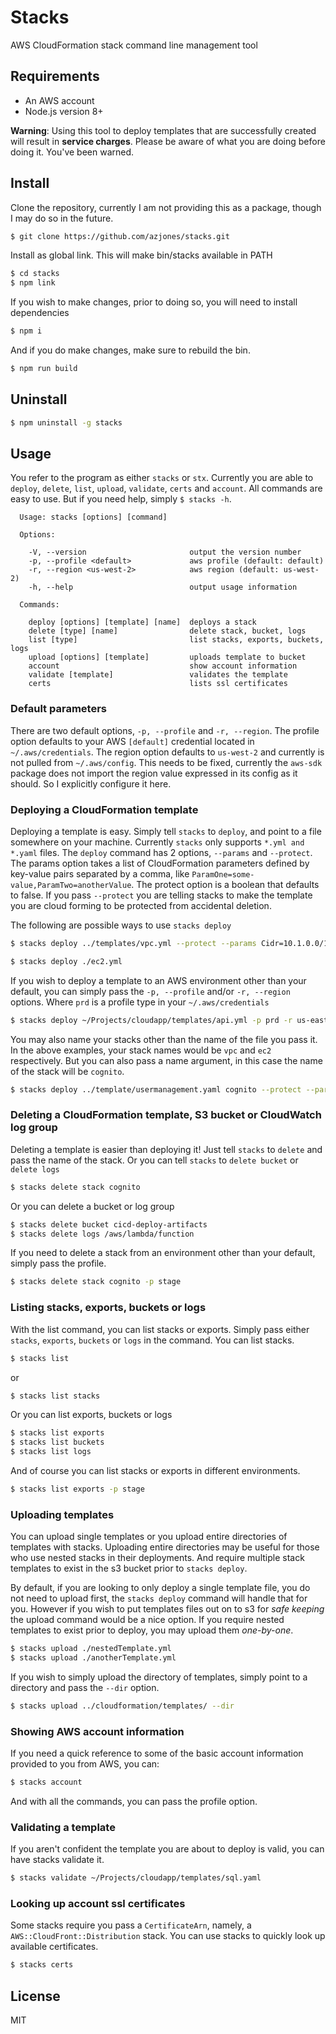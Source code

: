 # Stacks

AWS CloudFormation stack command line management tool

## Requirements

* An AWS account
* Node.js version 8+

**Warning**: Using this tool to deploy templates that are successfully created will result in **service charges**. Please be aware of what you are doing before doing it. You've been warned.

## Install

Clone the repository, currently I am not providing this as a package, though I may do so in the future.

```bash
$ git clone https://github.com/azjones/stacks.git
```

Install as global link. This will make bin/stacks available in PATH

```bash
$ cd stacks
$ npm link
```

If you wish to make changes, prior to doing so, you will need to install dependencies

```bash
$ npm i
```

And if you do make changes, make sure to rebuild the bin.

```bash
$ npm run build
```

## Uninstall

```bash
$ npm uninstall -g stacks
```

## Usage

You refer to the program as either `stacks` or `stx`. Currently you are able to `deploy`, `delete`, `list`, `upload`, `validate`, `certs` and `account`. All commands are easy to use. But if you need help, simply `$ stacks -h`.

```
  Usage: stacks [options] [command]

  Options:

    -V, --version                       output the version number
    -p, --profile <default>             aws profile (default: default)
    -r, --region <us-west-2>            aws region (default: us-west-2)
    -h, --help                          output usage information

  Commands:

    deploy [options] [template] [name]  deploys a stack
    delete [type] [name]                delete stack, bucket, logs
    list [type]                         list stacks, exports, buckets, logs
    upload [options] [template]         uploads template to bucket
    account                             show account information
    validate [template]                 validates the template
    certs                               lists ssl certificates
```

### Default parameters

There are two default options, `-p, --profile` and `-r, --region`. The profile option defaults to your AWS `[default]` credential located in `~/.aws/credentials`. The region option defaults to `us-west-2` and currently is not pulled from `~/.aws/config`. This needs to be fixed, currently the `aws-sdk` package does not import the region value expressed in its config as it should. So I explicitly configure it here.

### Deploying a CloudFormation template

Deploying a template is easy. Simply tell `stacks` to `deploy`, and point to a file somewhere on your machine. Currently `stacks` only supports `*.yml and *.yaml` files. The `deploy` command has 2 options, `--params` and `--protect`. The params option takes a list of CloudFormation parameters defined by key-value pairs separated by a comma, like `ParamOne=some-value,ParamTwo=anotherValue`. The protect option is a boolean that defaults to false. If you pass `--protect` you are telling stacks to make the template you are cloud forming to be protected from accidental deletion.

The following are possible ways to use `stacks deploy`

```bash
$ stacks deploy ../templates/vpc.yml --protect --params Cidr=10.1.0.0/16
```

```bash
$ stacks deploy ./ec2.yml
```

If you wish to deploy a template to an AWS environment other than your default, you can simply pass the `-p, --profile` and/or `-r, --region` options. Where `prd` is a profile type in your `~/.aws/credentials`

```bash
$ stacks deploy ~/Projects/cloudapp/templates/api.yml -p prd -r us-east-1
```

You may also name your stacks other than the name of the file you pass it. In the above examples, your stack names would be `vpc` and `ec2` respectively. But you can also pass a name argument, in this case the name of the stack will be `cognito`.

```bash
$ stacks deploy ../template/usermanagement.yaml cognito --protect --params AuthName=test -p stage
```

### Deleting a CloudFormation template, S3 bucket or CloudWatch log group

Deleting a template is easier than deploying it! Just tell `stacks` to `delete` and pass the name of the stack. Or you can tell `stacks` to `delete bucket` or `delete logs`

```bash
$ stacks delete stack cognito
```

Or you can delete a bucket or log group

```bash
$ stacks delete bucket cicd-deploy-artifacts
$ stacks delete logs /aws/lambda/function
```

If you need to delete a stack from an environment other than your default, simply pass the profile.

```bash
$ stacks delete stack cognito -p stage
```

### Listing stacks, exports, buckets or logs

With the list command, you can list stacks or exports. Simply pass either `stacks`, `exports`, `buckets` or `logs` in the command. You can list stacks.

```bash
$ stacks list
```

or

```bash
$ stacks list stacks
```

Or you can list exports, buckets or logs

```bash
$ stacks list exports
$ stacks list buckets
$ stacks list logs
```

And of course you can list stacks or exports in different environments.

```bash
$ stacks list exports -p stage
```

### Uploading templates

You can upload single templates or you upload entire directories of templates with stacks. Uploading entire directories may be useful for those who use nested stacks in their deployments. And require multiple stack templates to exist in the s3 bucket prior to `stacks deploy`.

By default, if you are looking to only deploy a single template file, you do not need to upload first, the `stacks deploy` command will handle that for you. However if you wish to put templates files out on to s3 for _safe keeping_ the upload command would be a nice option. If you require nested templates to exist prior to deploy, you may upload them _one-by-one_.

```bash
$ stacks upload ./nestedTemplate.yml
$ stacks upload ./anotherTemplate.yml
```

If you wish to simply upload the directory of templates, simply point to a directory and pass the `--dir` option.

```bash
$ stacks upload ../cloudformation/templates/ --dir
```

### Showing AWS account information

If you need a quick reference to some of the basic account information provided to you from AWS, you can:

```bash
$ stacks account
```

And with all the commands, you can pass the profile option.

### Validating a template

If you aren't confident the template you are about to deploy is valid, you can have stacks validate it.

```bash
$ stacks validate ~/Projects/cloudapp/templates/sql.yaml
```

### Looking up account ssl certificates

Some stacks require you pass a `CertificateArn`, namely, a `AWS::CloudFront::Distribution` stack. You can use stacks to quickly look up available certificates.

```bash
$ stacks certs
```

## License

MIT
